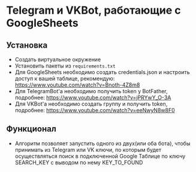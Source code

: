# Telegram и VKBot, работающие с GoogleSheets

## Установка
* Создать виртуальное окружение
* Установить пакеты из `requirements.txt`
* Для GoogleSheets необходимо создать credentials.json и настроить доступ к
вашей таблице, рекомендую: https://www.youtube.com/watch?v=Bnoth-4Z8m8
* Для TelegramBot'а необходимо получить token у BotFather, 
подробнее: https://www.youtube.com/watch?v=jPRYwY_O-3A
* Для VKBot'а необходимо создать группу и получить token,
подробнее: https://www.youtube.com/watch?v=eeNwyN8w8F0


## Функционал
* Алгоритм позволяет запустить одного из двух(или оба бота), 
чтобы принимать из Telegram или VK ключи, по которым будет осуществляться поиск
в подключенной Google Таблице по ключу SEARCH_KEY c выводом по нему KEY_TO_FOUND
